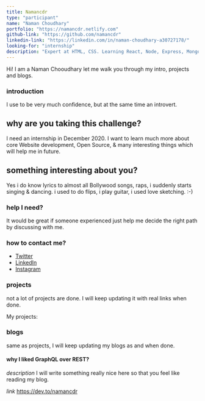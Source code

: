 ```yaml
---
title: Namancdr
type: "participant"
name: "Naman Choudhary"
portfolio: "https://namancdr.netlify.com"
github-link: "https://github.com/namancdr"
linkedin-link: "https://linkedin.com/in/naman-choudhary-a30727178/"
looking-for: "internship"
description: "Expert at HTML, CSS. Learning React, Node, Express, MongoDB (MERN)"
---
```


Hi! I am a Naman Chooudhary let me walk you through my intro, projects and blogs.

### introduction

I use to be very much confidence, but at the same time an introvert.

## why are you taking this challenge?

I need an internship in December 2020.
I want to learn much more about core Website development, Open Source, & many interesting things which will help me in future. 

## something interesting about you?

Yes i do know lyrics to almost all Bollywood songs, raps, i suddenly starts singing & dancing. i used to do flips, i play guitar, i used love sketching. :-)

### help I need?

It would be great if someone experienced just help me decide the right path by discussing with me.

### how to contact me?

- [Twitter](https://twitter.com/namancdr271)
- [LinkedIn](https://linkedin.com/in/naman-choudhary-a30727178/)
- [Instagram](https://instagram.com/namancdr)

### projects

not a lot of projects are done. I will keep updating it with real links when done.

My projects:

### blogs

same as projects, I will keep updating my blogs as and when done.

#### why I liked GraphQL over REST?

_description_ I will write something really nice here so that you feel like reading my blog.

_link_ https://dev.to/namancdr
